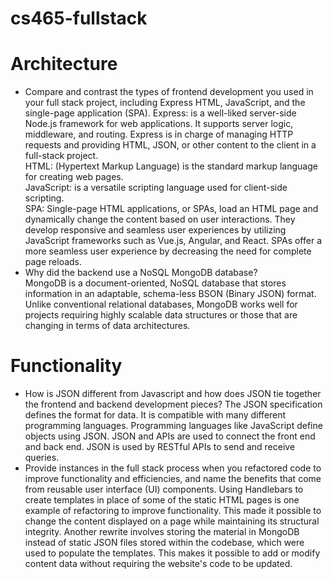 # cs465-fullstack

# Architecture
- Compare and contrast the types of frontend development you used in your full stack project, including Express HTML, JavaScript, and the single-page application (SPA).
Express: is a well-liked server-side Node.js framework for web applications. It supports server logic, middleware, and routing. Express is in charge of managing HTTP requests and providing HTML, JSON, or other content to the client in a full-stack project.  
  HTML: (Hypertext Markup Language) is the standard markup language for creating web pages.  
  JavaScript: is a versatile scripting language used for client-side scripting.  
  SPA: Single-page HTML applications, or SPAs, load an HTML page and dynamically change the content based on user interactions. They develop responsive and seamless user experiences by   utilizing JavaScript frameworks such as Vue.js, Angular, and React. SPAs offer a more seamless user experience by decreasing the need for complete page reloads.
- Why did the backend use a NoSQL MongoDB database?  
MongoDB is a document-oriented, NoSQL database that stores information in an adaptable, schema-less BSON (Binary JSON) format. Unlike conventional relational databases, MongoDB works well for projects requiring highly scalable data structures or those that are changing in terms of data architectures.

# Functionality
- How is JSON different from Javascript and how does JSON tie together the frontend and backend development pieces?
The JSON specification defines the format for data. It is compatible with many different programming languages. Programming languages like JavaScript define objects using JSON. JSON and APIs are used to connect the front end and back end. JSON is used by RESTful APIs to send and receive queries.
- Provide instances in the full stack process when you refactored code to improve functionality and efficiencies, and name the benefits that come from reusable user interface (UI) components.
Using Handlebars to create templates in place of some of the static HTML pages is one example of refactoring to improve functionality. This made it possible to change the content displayed on a page while maintaining its structural integrity. Another rewrite involves storing the material in MongoDB instead of static JSON files stored within the codebase, which were used to populate the templates. This makes it possible to add or modify content data without requiring the website's code to be updated.


